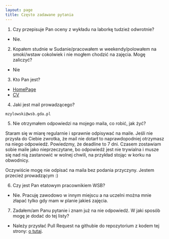 ```yaml
---
layout: page
title: Często zadawane pytania
---
```


1. Czy przepisuje Pan oceny z wykładu na laborkę tudzież odwrotnie?
- Nie.

2. Kopałem studnie w Sudanie/pracowałem w weekendy/polowałem na smoki/wstaw cokolwiek i nie mogłem chodzić na zajęcia. Mogę zaliczyć?
- Nie

3. Kto Pan jest?
- [HomePage](https://zylowski.net/)
- [CV](https://github.com/mzylowski/resume/releases/tag/latest)

4. Jaki jest mail prowadzącego?

```
mzylowski@wsb.gda.pl
```

5. Nie otrzymałem odpowiedzi na mojego maila, co robić, jak żyć?

Staram się w miarę regularnie i sprawnie odpisywać na maile. Jeśli nie przysła do Ciebie zwrotka, że mail nie dotarł to naprawdopodniej otrzymasz na niego odpowiedź. Powiedzmy, że deadline to 7 dni. Czasem zostawiam sobie maile jako nieprzeczytane, bo odpowiedź jest nie trywialna i musze się nad nią zastanowić w wolnej chwili, na przykład stojąc w korku na obwodnicy.

Oczywiście mogę nie odpisać na maila bez podania przyczyny. Jestem przecież prowadzącym :)

6. Czy jest Pan etatowym pracownikiem WSB?
- Nie. Pracuję zawodowo w innym miejscu a na uczelni można mnie złapać tylko gdy mam w planie jakieś zajęcia.

7. Zadałem/am Panu pytanie i znam już na nie odpowiedź. W jaki sposób mogę je dodać do tej listy?
- Należy przysłać Pull Request na githubie do repozytorium z kodem tej strony: [o tutaj](https://github.com/mzylowski/wsb-pages).
